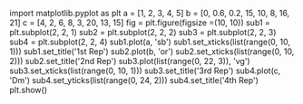 import matplotlib.pyplot as plt
a = [1, 2, 3, 4, 5]
b = [0, 0.6, 0.2, 15, 10, 8, 16, 21]
c = [4, 2, 6, 8, 3, 20, 13, 15]
fig = plt.figure(figsize =(10, 10))
sub1 = plt.subplot(2, 2, 1)
sub2 = plt.subplot(2, 2, 2)
sub3 = plt.subplot(2, 2, 3)
sub4 = plt.subplot(2, 2, 4)
sub1.plot(a, 'sb')
sub1.set_xticks(list(range(0, 10, 1)))
sub1.set_title('1st Rep')
sub2.plot(b, 'or')
sub2.set_xticks(list(range(0, 10, 2)))
sub2.set_title('2nd Rep')
sub3.plot(list(range(0, 22, 3)), 'vg')
sub3.set_xticks(list(range(0, 10, 1)))
sub3.set_title('3rd Rep')
sub4.plot(c, 'Dm')
sub4.set_yticks(list(range(0, 24, 2)))
sub4.set_title('4th Rep')
plt.show()
